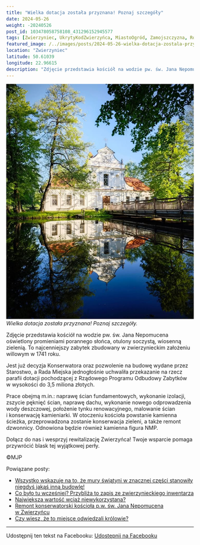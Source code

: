 ```yaml
---
title: "Wielka dotacja została przyznana! Poznaj szczegóły"
date: 2024-05-26
weight: -20240526
post_id: 103478058758108_431296152945577
tags: [Zwierzyniec, UkrytyKodZwierzyńca, MiastoOgród, Zamojszczyzna, Roztocze, Lubelskie, villarestituta, turystyka, dziedzictwo, zabytki, krajobrazy, TajemnicePrzeszłości, PodróżeWczasie, MagiczneMiejsce]
featured_image: /../images/posts/2024-05-26-wielka-dotacja-zostala-przyznana-poznaj-szczegoly.jpg
location: "Zwierzyniec"
latitude: 50.61039
longitude: 22.96615
description: "Zdjęcie przedstawia kościół na wodzie pw. św. Jana Nepomucena oświetlony promieniami porannego słońca, otulony soczystą, wiosenną zielenią. To najcenn..."
---
```


![Wielka dotacja została przyznana! Poznaj szczegóły.](/images/posts/2024-05-26-wielka-dotacja-zostala-przyznana-poznaj-szczegoly.jpg)
*Wielka dotacja została przyznana! Poznaj szczegóły.*

Zdjęcie przedstawia kościół na wodzie pw. św. Jana Nepomucena oświetlony promieniami porannego słońca, otulony soczystą, wiosenną zielenią. To najcenniejszy zabytek zbudowany w zwierzynieckim założeniu willowym w 1741 roku.

Jest już decyzja Konserwatora oraz pozwolenie na budowę wydane przez Starostwo, a Rada Miejska jednogłośnie uchwaliła przekazanie na rzecz parafii dotacji pochodzącej z Rządowego Programu Odbudowy Zabytków w wysokości do 3,5 miliona złotych.

Prace obejmą m.in.: naprawę ścian fundamentowych, wykonanie izolacji, zszycie pęknięć ścian, naprawę dachu, wykonanie nowego odprowadzenia wody deszczowej, położenie tynku renowacyjnego, malowanie ścian i konserwację kamieniarki.
W otoczeniu kościoła powstanie kamienna ścieżka, przeprowadzona zostanie konserwacja zieleni, a także remont dzwonnicy. Odnowiona będzie również kamienna figura NMP.

Dołącz do nas i wesprzyj rewitalizację Zwierzyńca!
Twoje wsparcie pomaga przywrócić blask tej wyjątkowej perły.



©MJP

Powiązane posty:
- [Wszystko wskazuje na to, że mury świątyni w znacznej części stanowiły niegdyś jakąś inną budowlę!](/posts/wszystko-wskazuje-na-to-ze-mury-swiatyni)
- [Co było tu wcześniej? Przybliża to zapis ze zwierzynieckiego inwentarza](/posts/co-bylo-tu-wczesniej-przybliza-to-zapis)
- [Największa wartość wciąż niewykorzystana?](/posts/najwieksza-wartosc-wciaz-niewykorzystana)
- [Remont konserwatorski kościoła p.w. św. Jana Nepomucena w Zwierzyńcu](/posts/remont-konserwatorski-kosciola-pwswjana)
- [Czy wiesz, że to miejsce odwiedzali królowie?](/posts/czy-wiesz-ze-to-miejsce-odwiedzali-krolowie)


---

Udostępnij ten tekst na Facebooku:
[Udostępnij na Facebooku](https://www.facebook.com/sharer/sharer.php?u=https://stowarzyszeniewachniewskiej.pl/posts/wielka-dotacja-zostala-przyznana-poznaj-szczegoly)

<script type="application/ld+json">
{
  "@context": "https://schema.org",
  "@type": "BlogPosting",
  "headline": "Wielka dotacja została przyznana! Poznaj szczegóły",
  "datePublished": "2024-05-26",
  "dateModified": "2024-05-26",
  "author": {
    "@type": "Person",
    "name": "Michał Jan Patyk"
  },
  "publisher": {
    "@type": "Organization",
    "name": "Stowarzyszenie im. Aleksandry Wachniewskiej",
    "logo": {
      "@type": "ImageObject",
      "url": "https://stowarzyszeniewachniewskiej.pl/images/logo/logo.svg"
    }
  },
  "mainEntityOfPage": {
    "@type": "WebPage",
    "@id": "https://stowarzyszeniewachniewskiej.pl/posts/wielka-dotacja-zostala-przyznana-poznaj-szczegoly"
  },
  "image": {
    "@type": "ImageObject",
    "url": "https://stowarzyszeniewachniewskiej.pl//images/posts/2024-05-26-wielka-dotacja-zostala-przyznana-poznaj-szczegoly.jpg"
  },
  "articleSection": "Dziedzictwo Kulturowe i Zabytki",
  "keywords": "[Zwierzyniec, UkrytyKodZwierzyńca, MiastoOgród, Zamojszczyzna, Roztocze, Lubelskie, villarestituta, turystyka, dziedzictwo, zabytki, krajobrazy, TajemnicePrzeszłości, PodróżeWczasie, MagiczneMiejsce]",
  "wordCount": 123,
  "articleBody": "Zdjęcie przedstawia kościół na wodzie pw. św. Jana Nepomucena oświetlony promieniami porannego słońca, otulony soczystą, wiosenną zielenią. To najcenniejszy zabytek zbudowany w zwierzynieckim założeniu willowym w 1741 roku.\n\nJest już decyzja Konserwatora oraz pozwolenie na budowę wydane przez Starostwo, a Rada Miejska jednogłośnie uchwaliła przekazanie na rzecz parafii dotacji pochodzącej z Rządowego Programu Odbudowy Zabytków w wysokości do 3,5 miliona złotych.\n\nPrace obejmą m.in.: naprawę ścian fundamentowych, wykonanie izolacji, zszycie pęknięć ścian, naprawę dachu, wykonanie nowego odprowadzenia wody deszczowej, położenie tynku renowacyjnego, malowanie ścian i konserwację kamieniarki.\nW otoczeniu kościoła powstanie kamienna ścieżka, przeprowadzona zostanie konserwacja zieleni, a także remont dzwonnicy. Odnowiona będzie również kamienna figura NMP.\n\nDołącz do nas i wesprzyj rewitalizację Zwierzyńca!\nTwoje wsparcie pomaga przywrócić blask tej wyjątkowej perły.\n\n\n\n©MJP",
  "description": "Zdjęcie przedstawia kościół na wodzie pw. św. Jana Nepomucena oświetlony promieniami porannego słońca, otulony soczystą, wiosenną zielenią. To najcenn...",
  "copyrightHolder": {
    "@type": "Person",
    "name": "Michał Jan Patyk"
  }
}
</script>
<script type="application/ld+json">
{
  "@context": "https://schema.org",
  "@type": "BreadcrumbList",
  "itemListElement": [
    {
      "@type": "ListItem",
      "position": 1,
      "name": "Home",
      "item": "https://stowarzyszeniewachniewskiej.pl"
    },
    {
      "@type": "ListItem",
      "position": 2,
      "name": "posts",
      "item": "https://stowarzyszeniewachniewskiej.pl/posts"
    },
    {
      "@type": "ListItem",
      "position": 3,
      "name": "Wielka dotacja została przyznana! Poznaj szczegóły",
      "item": "https://stowarzyszeniewachniewskiej.pl/posts/wielka-dotacja-zostala-przyznana-poznaj-szczegoly"
    }
  ]
}
</script>
